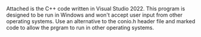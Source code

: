 Attached is the C++ code written in Visual Studio 2022. This program is designed to be run in Windows and won't accept user input from other operating systems. 
Use an alternative to the conio.h header file and marked code to allow the prgram to run in other operating systems.
